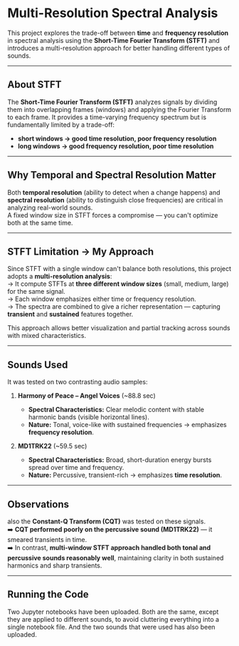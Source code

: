 # Multi-Resolution Spectral Analysis

This project explores the trade-off between **time** and **frequency resolution** in spectral analysis using the **Short-Time Fourier Transform (STFT)** and introduces a multi-resolution approach for better handling different types of sounds.

---

## About STFT

The **Short-Time Fourier Transform (STFT)** analyzes signals by dividing them into overlapping frames (windows) and applying the Fourier Transform to each frame. It provides a time-varying frequency spectrum but is fundamentally limited by a trade-off:  
- **short windows → good time resolution, poor frequency resolution**  
- **long windows → good frequency resolution, poor time resolution**

---

## Why Temporal and Spectral Resolution Matter

Both **temporal resolution** (ability to detect when a change happens) and **spectral resolution** (ability to distinguish close frequencies) are critical in analyzing real-world sounds.  
A fixed window size in STFT forces a compromise — you can't optimize both at the same time.

---

## STFT Limitation →  My Approach

Since STFT with a single window can't balance both resolutions, this project adopts a **multi-resolution analysis**:  
-> It compute STFTs at **three different window sizes** (small, medium, large) for the same signal.  
-> Each window emphasizes either time or frequency resolution.  
-> The spectra are combined to give a richer representation — capturing **transient** and **sustained** features together.

This approach allows better visualization and partial tracking across sounds with mixed characteristics.

---

## Sounds Used

It was tested on two contrasting audio samples:

1. **Harmony of Peace – Angel Voices** (~88.8 sec)  
   - **Spectral Characteristics:** Clear melodic content with stable harmonic bands (visible horizontal lines).  
   - **Nature:** Tonal, voice-like with sustained frequencies → emphasizes **frequency resolution**.

2. **MD1TRK22** (~59.5 sec)  
   - **Spectral Characteristics:** Broad, short-duration energy bursts spread over time and frequency.  
   - **Nature:** Percussive, transient-rich → emphasizes **time resolution**.

---

## Observations

also the **Constant-Q Transform (CQT)** was tested on these signals.  
➡️ **CQT performed poorly on the percussive sound (MD1TRK22)** — it smeared transients in time.  
➡️ In contrast, **multi-window STFT approach handled both tonal and percussive sounds reasonably well**, maintaining clarity in both sustained harmonics and sharp transients.

---

## Running the Code

Two Jupyter notebooks have been uploaded. Both are the same, except they are applied to different sounds, to avoid cluttering everything into a single notebook file. And the two sounds that were used has also been uploaded.

